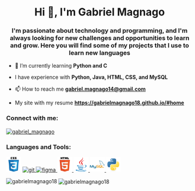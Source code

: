 <h1 align="center">Hi 👋, I'm Gabriel Magnago</h1>
<h3 align="center">I'm passionate about technology and programming, and I'm always looking for new challenges and opportunities to learn and grow. Here you will find some of my projects that I use to learn new languages</h3>

- 🌱 I’m currently learning **Python and C**

- I have experience with **Python, Java, HTML, CSS, and MySQL**

- 📫 How to reach me **gabriel.magnago14@gmail.com**

- My site with my resume **https://gabrielmagnago18.github.io/#home**

<h3 align="left">Connect with me:</h3>
<p align="left">
<a href="https://instagram.com/gabriel_magnago" target="blank"><img align="center" src="https://raw.githubusercontent.com/rahuldkjain/github-profile-readme-generator/master/src/images/icons/Social/instagram.svg" alt="gabriel_magnago" height="30" width="40" /></a>
</p>

<h3 align="left">Languages and Tools:</h3>
<p align="left"> <a href="https://www.w3schools.com/css/" target="_blank" rel="noreferrer"> <img src="https://raw.githubusercontent.com/devicons/devicon/master/icons/css3/css3-original-wordmark.svg" alt="css3" width="40" height="40"/></a> <a href="https://git-scm.com/" target="_blank" rel="noreferrer"> <img src="https://www.vectorlogo.zone/logos/git-scm/git-scm-icon.svg" alt="git" width="40" height="40"/> </a> </a> <a href="https://www .figma.com/" target="_blank" rel="noreferrer"> <img src="https://www.vectorlogo.zone/logos/figma/figma-icon.svg" alt="figma" width=" 40" height="40"/> </a> <a href="https://www.w3.org/html/" target="_blank" rel="noreferrer"> <img src="https://raw.githubusercontent.com/devicons/devicon/master/icons/html5/html5-original-wordmark.svg" alt="html5" width="40" height="40"/> </a> <a href="https://www.java.com" target="_blank" rel="noreferrer"> <img src="https://raw.githubusercontent.com/devicons/devicon/master/icons/java/java-original.svg" alt="java" width="40" height="40"/> </a> <a href="https://www.mysql.com/" target="_blank" rel="noreferrer"> <img src="https://raw.githubusercontent.com/devicons/devicon/master/icons/mysql/mysql-original-wordmark.svg" alt="mysql" width="40" height="40"/> </a> <a href="https://www.python.org" target="_blank" rel="noreferrer"> <img src="https://raw.githubusercontent.com/devicons/devicon/master/icons/python/python-original.svg" alt="python" width="40" height="40"/> </a> </p>

<p><img align="left" src="https://github-readme-stats.vercel.app/api/top-langs?username=gabrielmagnago18&theme=transparent&show_icons=true&locale=en&layout=compact" alt="gabrielmagnago18" /></p>

<p>&nbsp;<img align="center" src="https://github-readme-stats.vercel.app/api?username=gabrielmagnago18&theme=transparent&show_icons=true&locale=en" alt="gabrielmagnago18" /></p>
